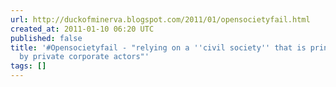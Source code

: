 ```yaml
---
url: http://duckofminerva.blogspot.com/2011/01/opensocietyfail.html
created_at: 2011-01-10 06:20 UTC
published: false
title: '#Opensocietyfail - "relying on a ''civil society'' that is principally constituted
  by private corporate actors"'
tags: []
---
```



